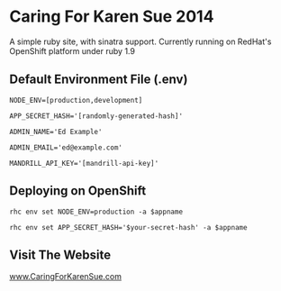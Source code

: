 Caring For Karen Sue 2014
=========================

A simple ruby site, with sinatra support. Currently running on RedHat's OpenShift platform under ruby 1.9

Default Environment File (.env)
-------------------------------
`NODE_ENV=[production,development]`

`APP_SECRET_HASH='[randomly-generated-hash]'`

`ADMIN_NAME='Ed Example'`

`ADMIN_EMAIL='ed@example.com'`

`MANDRILL_API_KEY='[mandrill-api-key]'`

Deploying on OpenShift
----------------------
`rhc env set NODE_ENV=production -a $appname`

`rhc env set APP_SECRET_HASH='$your-secret-hash' -a $appname`

Visit The Website
----------------------------------

www.CaringForKarenSue.com

